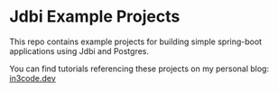 # Jdbi Example Projects 

This repo contains example projects for building simple spring-boot applications using Jdbi and Postgres.

You can find tutorials referencing these projects on my personal blog: [in3code.dev](https://in3code.dev)
